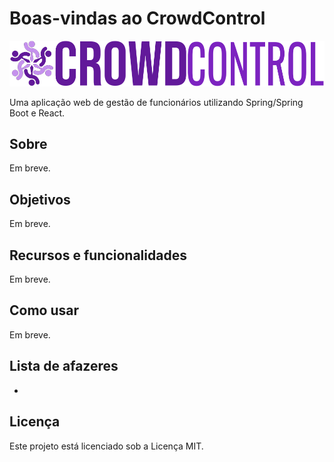 # Boas-vindas ao CrowdControl

![Logo do CrowdControl](assets/logo-full.png)

Uma aplicação web de gestão de funcionários utilizando Spring/Spring Boot e React.

## Sobre

Em breve.

## Objetivos

Em breve.

## Recursos e funcionalidades

Em breve.

## Como usar

Em breve.

## Lista de afazeres

* 

## Licença

Este projeto está licenciado sob a Licença MIT.
